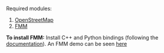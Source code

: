 Required modules:

1. [OpenStreetMap](https://osmnx.readthedocs.io/en/stable/)
2. [FMM](https://fmm-wiki.github.io/)

**To install FMM:**
Install C++ and Python bindings (following the [documentation](https://fmm-wiki.github.io/)). An FMM demo can be seen [here](https://github.com/cyang-kth/fmm/blob/master/example/notebook/fmm_example.ipynb)
